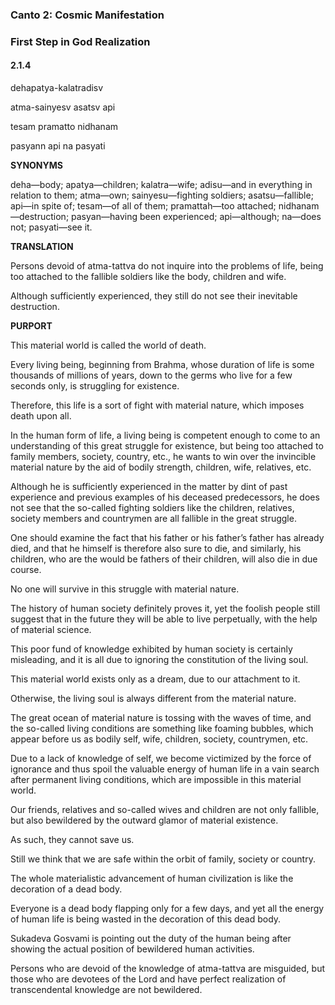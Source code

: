 <!--
.. title: SB:ignorance:90/819
.. slug: sb-90-ignorance
.. date: 2019-08-14 03:45:35 UTC-04:00
.. tags: ignorance
.. category: bhagavatam
.. link:
.. description: ignorance
.. type: text
-->

### Canto 2: Cosmic Manifestation

### First Step in God Realization

#### 2.1.4

dehapatya-kalatradisv

atma-sainyesv asatsv api

tesam pramatto nidhanam

pasyann api na pasyati

<!-- TEASER_END -->

**SYNONYMS**

deha—body; apatya—children; kalatra—wife; adisu—and in everything in relation to them; atma—own; sainyesu—fighting soldiers; asatsu—fallible; api—in spite of; tesam—of all of them; pramattah—too attached; nidhanam—destruction; pasyan—having been experienced; api—although; na—does not; pasyati—see it.

**TRANSLATION**

Persons devoid of atma-tattva do not inquire into the problems of life, being too attached to the fallible soldiers like the body, children and wife.

Although sufficiently experienced, they still do not see their inevitable destruction.

**PURPORT**

This material world is called the world of death.

Every living being, beginning from Brahma, whose duration of life is some thousands of millions of years, down to the germs who live for a few seconds only, is struggling for existence.

Therefore, this life is a sort of fight with material nature, which imposes death upon all.

In the human form of life, a living being is competent enough to come to an understanding of this great struggle for existence, but being too attached to family members, society, country, etc., he wants to win over the invincible material nature by the aid of bodily strength, children, wife, relatives, etc.

Although he is sufficiently experienced in the matter by dint of past experience and previous examples of his deceased predecessors, he does not see that the so-called fighting soldiers like the children, relatives, society members and countrymen are all fallible in the great struggle.

One should examine the fact that his father or his father’s father has already died, and that he himself is therefore also sure to die, and similarly, his children, who are the would be fathers of their children, will also die in due course.

No one will survive in this struggle with material nature.

The history of human society definitely proves it, yet the foolish people still suggest that in the future they will be able to live perpetually, with the help of material science.

This poor fund of knowledge exhibited by human society is certainly misleading, and it is all due to ignoring the constitution of the living soul.

This material world exists only as a dream, due to our attachment to it.

Otherwise, the living soul is always different from the material nature.

The great ocean of material nature is tossing with the waves of time, and the so-called living conditions are something like foaming bubbles, which appear before us as bodily self, wife, children, society, countrymen, etc.

Due to a lack of knowledge of self, we become victimized by the force of ignorance and thus spoil the valuable energy of human life in a vain search after permanent living conditions, which are impossible in this material world.

Our friends, relatives and so-called wives and children are not only fallible, but also bewildered by the outward glamor of material existence.

As such, they cannot save us.

Still we think that we are safe within the orbit of family, society or country.

The whole materialistic advancement of human civilization is like the decoration of a dead body.

Everyone is a dead body flapping only for a few days, and yet all the energy of human life is being wasted in the decoration of this dead body.

Sukadeva Gosvami is pointing out the duty of the human being after showing the actual position of bewildered human activities.

Persons who are devoid of the knowledge of atma-tattva are misguided, but those who are devotees of the Lord and have perfect realization of transcendental knowledge are not bewildered.

